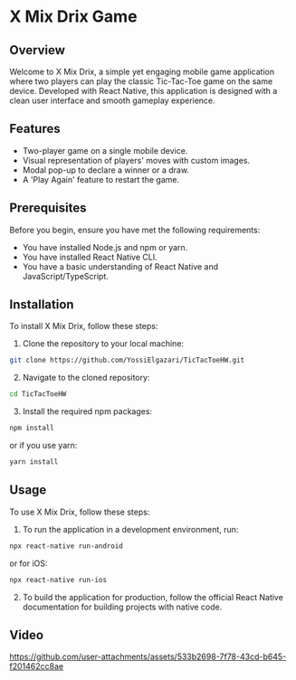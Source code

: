 # X Mix Drix Game

## Overview
Welcome to X Mix Drix, a simple yet engaging mobile game application where two players can play the classic Tic-Tac-Toe game on the same device. Developed with React Native, this application is designed with a clean user interface and smooth gameplay experience. 

## Features
- Two-player game on a single mobile device.
- Visual representation of players' moves with custom images.
- Modal pop-up to declare a winner or a draw.
- A 'Play Again' feature to restart the game.

## Prerequisites
Before you begin, ensure you have met the following requirements:
- You have installed Node.js and npm or yarn.
- You have installed React Native CLI.
- You have a basic understanding of React Native and JavaScript/TypeScript.

## Installation
To install X Mix Drix, follow these steps:
1. Clone the repository to your local machine:
```bash
git clone https://github.com/YossiElgazari/TicTacToeHW.git
```
2. Navigate to the cloned repository:
```bash
cd TicTacToeHW
```
3. Install the required npm packages:
```bash
npm install
```
or if you use yarn:
```bash
yarn install
```

## Usage
To use X Mix Drix, follow these steps:
1. To run the application in a development environment, run:
```bash
npx react-native run-android
```
or for iOS:
```bash
npx react-native run-ios
```
2. To build the application for production, follow the official React Native documentation for building projects with native code.

## Video
 https://github.com/user-attachments/assets/533b2698-7f78-43cd-b645-f201462cc8ae



